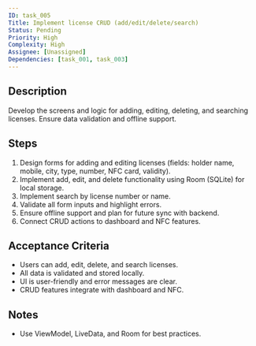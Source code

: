 ```yaml
---
ID: task_005
Title: Implement license CRUD (add/edit/delete/search)
Status: Pending
Priority: High
Complexity: High
Assignee: [Unassigned]
Dependencies: [task_001, task_003]
---
```


## Description
Develop the screens and logic for adding, editing, deleting, and searching licenses. Ensure data validation and offline support.

## Steps
1. Design forms for adding and editing licenses (fields: holder name, mobile, city, type, number, NFC card, validity).
2. Implement add, edit, and delete functionality using Room (SQLite) for local storage.
3. Implement search by license number or name.
4. Validate all form inputs and highlight errors.
5. Ensure offline support and plan for future sync with backend.
6. Connect CRUD actions to dashboard and NFC features.

## Acceptance Criteria
- Users can add, edit, delete, and search licenses.
- All data is validated and stored locally.
- UI is user-friendly and error messages are clear.
- CRUD features integrate with dashboard and NFC.

## Notes
- Use ViewModel, LiveData, and Room for best practices. 